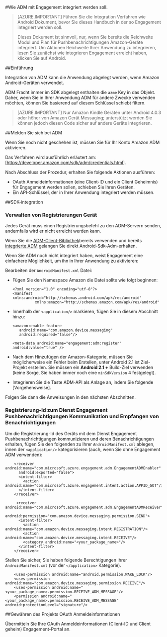 <properties
    pageTitle="Azure mobilen Engagement Android SDK-Integration"
    description="Neuesten Updates und Verfahren für Android SDK für Azure Mobile Engagement"
    services="mobile-engagement"
    documentationCenter="mobile"
    authors="piyushjo"
    manager="dwrede"
    editor="" />

<tags
    ms.service="mobile-engagement"
    ms.workload="mobile"
    ms.tgt_pltfrm="mobile-android"
    ms.devlang="Java"
    ms.topic="article"
    ms.date="08/19/2016"
    ms.author="piyushjo" />


#<a name="how-to-integrate-adm-with-engagement"></a>Wie ADM mit Engagement integriert werden soll.

> [AZURE.IMPORTANT] Führen Sie die Integration Verfahren wie Android Dokument, bevor Sie dieses Handbuch in der so Engagement integriert werden soll.
>
> Dieses Dokument ist sinnvoll, nur, wenn Sie bereits die Reichweite Modul und Plan für Pushbenachrichtigungen Amazon-Geräte integriert. Um Aktionen Reichweite Ihrer Anwendung zu integrieren, lesen Sie zunächst wie integrieren Engagement erreicht haben, klicken Sie auf Android.

##<a name="introduction"></a>Einführung

Integration von ADM kann die Anwendung abgelegt werden, wenn Amazon Android-Geräten verwendet.

ADM Fracht immer im SDK abgelegt enthalten die `azme` Key in das Objekt. Daher, wenn Sie in Ihrer Anwendung ADM für andere Zwecke verwenden möchten, können Sie basierend auf diesem Schlüssel schiebt filtern.

> [AZURE.IMPORTANT] Nur Amazon Kindle Geräten unter Android 4.0.3 oder höher von Amazon Gerät Messaging; unterstützt werden Sie können jedoch diesen Code sicher auf andere Geräte integrieren.

##<a name="sign-up-to-adm"></a>Melden Sie sich bei ADM

Wenn Sie noch nicht geschehen ist, müssen Sie für Ihr Konto Amazon ADM aktivieren.

Das Verfahren wird ausführlich erläutert am: [<https://developer.amazon.com/sdk/adm/credentials.html>].

Nach Abschluss der Prozedur, erhalten Sie folgende Aktionen ausführen:

-   OAuth Anmeldeinformationen (eine Client-ID und ein Client Geheimnis) für Engagement werden sollen, schieben Sie Ihren Geräten.
-   Ein API-Schlüssel, der in Ihrer Anwendung integriert werden müssen.

##<a name="sdk-integration"></a>SDK-integration

### <a name="managing-device-registrations"></a>Verwalten von Registrierungen Gerät

Jedes Gerät muss einen Registrierungsbefehl zu den ADM-Servern senden, andernfalls wird er nicht erreicht werden kann.

Wenn Sie die [ADM-Client-Bibliothek]bereits verwenden und bereits [integrierte ADM] gelangen Sie direkt Android-Sdk-Adm-erhalten.

Wenn Sie ADM noch nicht integriert haben, weist Engagement eine einfachere Möglichkeit, um ihn in Ihrer Anwendung zu aktivieren:

Bearbeiten der `AndroidManifest.xml` Datei:

-   Fügen Sie den Namespace Amazon die Datei sollte wie folgt beginnen:

        <?xml version="1.0" encoding="utf-8"?>
        <manifest xmlns:android="http://schemas.android.com/apk/res/android"
                  xmlns:amazon="http://schemas.amazon.com/apk/res/android"

-   Innerhalb der `<application/>` markieren, fügen Sie in diesem Abschnitt hinzu:

        <amazon:enable-feature
           android:name="com.amazon.device.messaging"
           android:required="false"/>

        <meta-data android:name="engagement:adm:register" android:value="true" />

-   Nach dem Hinzufügen der Amazon-Kategorie, müssen Sie möglicherweise ein Fehler beim Erstellen, unter Android 2.1 ist Ziel-Projekt erstellen. Sie müssen ein **Android 2.1 +** Build-Ziel verwenden (keine Sorge, Sie haben immer noch eine `minSdkVersion` 4 festgelegt).
-   Integrieren Sie die Taste ADM-API als Anlage an, indem Sie folgende [Vorgehensweise].

Folgen Sie dann die Anweisungen in den nächsten Abschnitten.

### <a name="communicate-registration-id-to-the-engagement-push-service-and-receive-notifications"></a>Registrierung-Id zum Dienst Engagement Pushbenachrichtigungen Kommunikation und Empfangen von Benachrichtigungen

Um die Registrierung-Id des Geräts mit dem Dienst Engagement Pushbenachrichtigungen kommunizieren und deren Benachrichtigungen erhalten, fügen Sie den folgenden zu Ihrer `AndroidManifest.xml` ablegen, innen der `<application/>` kategorisieren (auch, wenn Sie ohne Engagement ADM verwenden):

        <receiver android:name="com.microsoft.azure.engagement.adm.EngagementADMEnabler"
          android:exported="false">
          <intent-filter>
            <action android:name="com.microsoft.azure.engagement.intent.action.APPID_GOT"/>
          </intent-filter>
        </receiver>

         <receiver android:name="com.microsoft.azure.engagement.adm.EngagementADMReceiver"
           android:permission="com.amazon.device.messaging.permission.SEND">
          <intent-filter>
            <action android:name="com.amazon.device.messaging.intent.REGISTRATION"/>
            <action android:name="com.amazon.device.messaging.intent.RECEIVE"/>
            <category android:name="<your_package_name>"/>
          </intent-filter>
        </receiver>   

Stellen Sie sicher, Sie haben folgende Berechtigungen Ihrer `AndroidManifest.xml` (vor der `</application>` Kategorie).

        <uses-permission android:name="android.permission.WAKE_LOCK"/>
        <uses-permission android:name="com.amazon.device.messaging.permission.RECEIVE"/>
        <uses-permission android:name="<your_package_name>.permission.RECEIVE_ADM_MESSAGE"/>
        <permission android:name="<your_package_name>.permission.RECEIVE_ADM_MESSAGE" android:protectionLevel="signature"/>

##<a name="grant-engagement-oauth-credentials"></a>Gewähren des Projekts OAuth Anmeldeinformationen

Übermitteln Sie Ihre OAuth Anmeldeinformationen (Client-ID und Client geheim) Engagement-Portal an.

[< Https://developer.amazon.com/sdk/adm/credentials.html>]:https://developer.amazon.com/sdk/adm/credentials.html
[ADM-Client-Bibliothek]:https://developer.amazon.com/sdk/adm/setup.html
[integrierte ADM]:https://developer.amazon.com/sdk/adm/integrating-app.html
[Dieses Verfahren]:https://developer.amazon.com/sdk/adm/integrating-app.html#Asset
